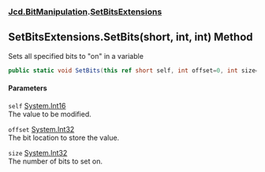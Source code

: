 ### [Jcd.BitManipulation](Jcd_BitManipulation.md 'Jcd.BitManipulation').[SetBitsExtensions](Jcd_BitManipulation_SetBitsExtensions.md 'Jcd.BitManipulation.SetBitsExtensions')
## SetBitsExtensions.SetBits(short, int, int) Method
Sets all specified bits to "on" in a variable   
```csharp
public static void SetBits(this ref short self, int offset=0, int size=16);
```
#### Parameters
<a name='Jcd_BitManipulation_SetBitsExtensions_SetBits(short_int_int)_self'></a>
`self` [System.Int16](https://docs.microsoft.com/en-us/dotnet/api/System.Int16 'System.Int16')  
The value to be modified.
  
<a name='Jcd_BitManipulation_SetBitsExtensions_SetBits(short_int_int)_offset'></a>
`offset` [System.Int32](https://docs.microsoft.com/en-us/dotnet/api/System.Int32 'System.Int32')  
The bit location to store the value.
  
<a name='Jcd_BitManipulation_SetBitsExtensions_SetBits(short_int_int)_size'></a>
`size` [System.Int32](https://docs.microsoft.com/en-us/dotnet/api/System.Int32 'System.Int32')  
The number of bits to set on.
  
